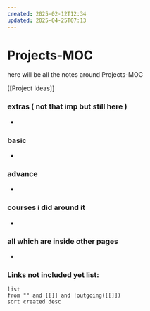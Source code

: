 ```yaml
---
created: 2025-02-12T12:34
updated: 2025-04-25T07:13
---
```


# Projects-MOC

here will be all the notes around Projects-MOC

[[Project Ideas]]
### extras ( not that imp but still here )

- 

### basic

- 

### advance

- 


### courses i did around it

- 


### all which are inside other pages

- 


### **Links not included yet list:**
```dataview
list
from "" and [[]] and !outgoing([[]])
sort created desc
```
